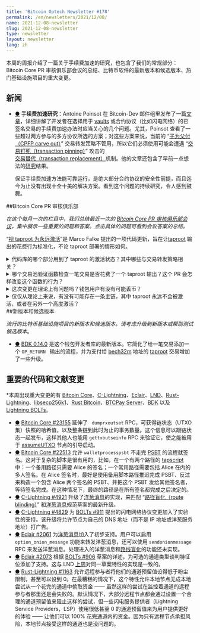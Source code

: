 ```yaml
---
title: 'Bitcoin Optech Newsletter #178'
permalink: /en/newsletters/2021/12/08/
name: 2021-12-08-newsletter
slug: 2021-12-08-newsletter
type: newsletter
layout: newsletter
lang: zh
---
```


本周的周报介绍了一篇关于手续费加速的研究，也包含了我们的常规部分：Bitcoin Core PR 审核俱乐部会议的总结、比特币软件的最新版本和候选版本、热门基础设施项目的重大变更。


## 新闻

- <a id="fee-bumping-research" href="#fee-bumping-research)">●</a> **手续费加速研究**：Antoine Poinsot 在 Bitcoin-Dev 邮件组里发布了一篇[文章][posted]，详细讲解了开发者在选择用于 [vaults][vaults] 或合约协议（比如闪电网络）的已签名交易的手续费加速办法时应当关心的几个问题。尤其，Poinsot 查看了一些超过两方参与的多方协议所选的方案；对这些方案来说，当前的 “[子为父付（CPFP carve out）][CPFP carve out]” 交易转发策略不管用，所以它们必须使用可能会遭遇 “[交易钉死（transaction pinning）][transaction pinning]” 攻击的[交易替代（transaction replacement）][transaction replacement]机制。他的文章还包含了早前一点想法的[研究][research]结果。

  保证手续费加速方法能可靠运行，是绝大部分合约协议的安全性前提，而且迄今为止没有出现十全十美的解决方案。看到这个问题的持续研究，令人感到鼓舞。

##Bitcoin Core PR 审核俱乐部

*在这个每月一次的栏目中，我们总结最近一次的 [Bitcoin Core PR 审核俱乐部会议][Bitcoin Core PR Review Club]，集中展示一些重要的问题和答案。点击具体的问题可看到会议答案的总结。*

“[视 taproot 为永远激活][Treat taproot as always active]”是 Marco Falke 提出的一项代码更新，旨在让[taproot][taproot] 输出的花费行为标准化，不论 taproot 部署的情形如何。

<details><summary>代码库的哪个部分用到了 taproot 的激活状态？其中哪些与交易转发策略相关？
</summary>
在这个 PR 之前，有四个部分：<a href="https://github.com/bitcoin/bitcoin/blob/dca9ab48b80ff3a7dbe0ae26964a58e70d570618/src/validation.cpp#L1616">GetBlockScriptFlags()</a>（共识层）、<a href="https://github.com/bitcoin-core-review-club/bitcoin/blob/15d109802ab93b0af9647858c9d8adcd8a2db84a/src/validation.cpp#L726-L729">AreInputsStandard()</a>（交易转发）、<a href="https://github.com/bitcoin/bitcoin/blob/dca9ab48b80ff3a7dbe0ae26964a58e70d570618/src/rpc/blockchain.cpp#L1537">getblockchaininfo()</a>（rpc）以及 <a href="https://github.com/bitcoin-core-review-club/bitcoin/blob/15d109802ab93b0af9647858c9d8adcd8a2db84a/src/interfaces/chain.h#L292">isTaprootActive()</a>（钱包）。<a href="https://bitcoincore.reviews/23512#l-21">➚</a>
</details>

<details><summary>哪个交易池验证函数检查一笔交易是否花费了一个 taproot 输出？这个 PR 会怎样改变这个函数的行为？
</summary>
<a href="https://github.com/bitcoin/bitcoin/blob/dca9ab48b80ff3a7dbe0ae26964a58e70d570618/src/policy/policy.h#L110">`AreInputsStandard()`</a> 作这样的检查。这个 PR 移除了签名的最后一个参数 `bool taproot_active` 并为 v1 segwit（taproot）花费返回 ` true ` ，而不管 taproot 的激活状态。在此之前，如果该函数发现交易在花费一个 taproot 输出，但 ` taproot_active ` 还是  ` false ` ，那这个函数就会返回错误；例如，如果该节点还在初次下载的过程中，还在同步 taproot 激活之前的区块。<a href="https://bitcoincore.reviews/23512#l-40">➚</a>
</details>

<details><summary>这次变更在理论上有问题吗？钱包用户有没有可能丢币？
</summary>
有了这个更新，钱包就允许在任何使用引入 taproot <a href="https://bitcoinops.org/en/topics/output-script-descriptors/">描述符</a>，即，即使 taproot 还未激活而 v1 segwit 输出可以被任何人使用。这意味着你可以使用一个 taproot 输出来接收比特币，即使 taproot 还未激活；如果比特币区块链发生了重组，回到了 709632 以前的高度，矿工（或其他能让一笔非标准的交易打包进入区块的人）可以偷走这些 UTXO。<a href="https://bitcoincore.reviews/23512#l-82">➚</a>
</details>

<details><summary>仅仅从理论上来说，有没有可能存在一条主链，其中 taproot 永远不会被激活，或者在另外一个高度激活？
</summary>
两种情况都是有可能的，如果能发生一场非常大的重组的话（在 taproot 升级锁定区块之前分叉），那么激活过程就要重来一遍。如果在这条新链上，taproot 升级表态的区块数量达不到阈值，这条（仍然有效的）链就不会激活 taproot。如果表态数量在最低激活高度之后、超时之前达成，则 taproot 会在另一个高度激活。<a href="https://bitcoincore.reviews/23512#l-130">➚</a>
</details>
##新版本和候选版本

*流行的比特币基础设施项目的新版本和候选版本。请考虑升级到新版本或帮助测试候选版本*。

- <a id="bdk-0-14-0" href="#bdk-0-14-0)">●</a> [BDK 0.14.0][BDK 0.14.0] 是这个钱包开发者库的最新版本。它简化了给一笔交易添加一个 `OP_RETURN ` 输出的流程，并为支付给 [bech32m][bech32m] 地址的 [taproot][taproot] 交易增加了一些升级。

## 重要的代码和文献变更

*本周出现重大变更的有 [Bitcoin Core][Bitcoin Core]、[C-Lightning][C-Lightning]、[Eclair][Eclair]、[LND][LND]、[Rust-Lightning][Rust-Lightning]、[libsecp256k1][libsecp256k1]、[Rust Bitcoin][Rust Bitcoin]、[BTCPay Server][BTCPay Server]、[BDK][BDK] 以及 [Lightning BOLTs][Lightning BOLTs]。

- <a id="bitcoin-core-23155" href="#bitcoin-core-23155)">●</a> [Bitcoin Core #23155][Bitcoin Core #23155] 延伸了 ` dumprxoutset` RPC，可获得链状态（UTXO 集）快照的哈希值，以及整条链到此时为止的事务数量。这个信息可以跟链状态一起发布，这样其他人也能用 `gettxoutseinfo` RPC 来验证它，使之能被用于 [assumeUTXO][assumeUTXO] 节点的引导启动。
- <a id="bitcoin-core-22513" href="#bitcoin-core-22513)">●</a> [Bitcoin Core #22513][Bitcoin Core #22513] 允许  ` walletprocesspsbt ` 不走完 [PSBT][PSBT] 的流程就签名。这对于复杂的脚本是很有用的，比如，在一个有两个路径的 [tapscript][tapscript] 中：一个备用路径只需要 Alice 的签名；一个常用路径需要包括 Alice 在内的多人签名。在 Alice 签名时，最好是使用备用脚本路径推迟完成 PSBT、反过来构造一个包含 Alice 两个签名的 PSBT、并把这个 PSBT 发给其他签名者，等待签名完成。在这种情况下，最终的路径是在所有签名都完成之后决定的。
- <a id="c-lightning-4921" href="#c-lightning-4921)">●</a> [C-Lightning #4921][C-Lightning #4921] 升级了[洋葱消息][onion messages]的实现，来匹配
“[路径盲化（route blinding）][route blinding]” 和[洋葱消息][onion messages]规范草案的最新升级。
- <a id="c-lightning-4829" href="#c-lightning-4829)">●</a> [C-Lightning #4829][C-Lightning #4829] 为 [BOLTs #911][BOLTs #911] 提出的闪电网络协议变更加入了实验性的支持。该升级将允许节点为自己的 DNS 地址（而不是 IP 地址或洋葱服务地址）打广告。
- <a id="eclair-2061" href="#eclair-2061)">●</a> [Eclair #2061][Eclair #2061] 为[洋葱消息][onion messages]加入了初步支持。用户可以启用 ` option_onion_message ` 功能来转发洋葱消息，还可以使用 ` sendonionmessage ` RPC 来发送洋葱消息。处理进入的洋葱消息和[路线盲化][route blinding]的功能还未实现。
- <a id="eclair-2073" href="#eclair-2073)">●</a> [Eclair #2073][Eclair #2073] 根据 [BOLTs #906][BOLTs #906] 草案的详述，为可选的通道类型谈判特征位添加了支持。这与 LND [上周][last week]对同一草案特性的实现是一致的。
- <a id="rust-lightning-1163" href="#rust-lightning-1163)">●</a> [Rust-Lightning #1163][Rust-Lightning #1163] 允许远程参与者将他们的通道预留值设得低于粉尘限制，甚至可以设到 0。在最糟糕的情况下，这个特性允许本地节点无成本地尝试从一个花完的通道中偷取资金 —— 虽然这样的尝试在监控着通道的远程参与者那里还是会失败的。默认情况下，大部分远程节点都会通过设置一个合理的通道预留值来阻止这样的尝试，但一些闪电服务提供者（Lightning Service Providers，LSP）使用很低甚至 0 的通道预留值来为用户提供更好的体验 —— 让他们可以 100% 花完通道内的资金。因为只有远程节点承担风险，本地节点接受这样的通道也是没问题的。

[posted]:https://lists.linuxfoundation.org/pipermail/bitcoin-dev/2021-November/019614.html

[vaults]:https://bitcoinops.org/en/topics/vaults/

[CPFP carve out]:https://bitcoinops.org/en/topics/cpfp-carve-out/

[transaction replacement]:https://bitcoinops.org/en/topics/replace-by-fee/

[transaction pinning]:https://bitcoinops.org/en/topics/transaction-pinning/

[research]:https://github.com/revault/research

[Bitcoin Core PR Review Club]:https://bitcoincore.reviews/

[Treat taproot as always active]:https://bitcoincore.reviews/23512

[taproot]:https://bitcoinops.org/en/topics/taproot/

[BDK 0.14.0]:https://github.com/bitcoindevkit/bdk/releases/tag/v0.14.0

[bech32m]:https://bitcoinops.org/en/topics/bech32/

[taproot]:https://bitcoinops.org/en/topics/taproot/

[Bitcoin Core]:https://github.com/bitcoin/bitcoin

[C-Lightning]:https://github.com/ElementsProject/lightning

[Eclair]:https://github.com/ACINQ/eclair

[LND]:https://github.com/lightningnetwork/lnd/

[Rust-Lightning]:https://github.com/rust-bitcoin/rust-lightning

[libsecp256k1]:https://github.com/bitcoin-core/secp256k1

[Rust Bitcoin]:https://github.com/rust-bitcoin/rust-bitcoin

[BTCPay Server]:https://github.com/btcpayserver/btcpayserver/

[BDK]:https://github.com/bitcoindevkit/bdk

[Lightning BOLTs]:https://github.com/lightning/bolts

[Bitcoin Core #23155]:https://github.com/bitcoin/bitcoin/issues/23155

[assumeUTXO]:https://bitcoinops.org/en/topics/assumeutxo/

[Bitcoin Core #22513]:https://github.com/bitcoin/bitcoin/issues/22513

[PSBT]:https://bitcoinops.org/en/topics/psbt/

[tapscript]:https://bitcoinops.org/en/topics/tapscript/

[C-Lightning #4921]:https://github.com/ElementsProject/lightning/issues/4921

[onion messages]:https://bitcoinops.org/en/topics/onion-messages/

[route blinding]:https://github.com/lightning/bolts/issues/765

[onion messages]:https://github.com/lightning/bolts/issues/759

[C-Lightning #4829]:https://github.com/ElementsProject/lightning/issues/4829

[BOLTs #911]:https://github.com/lightning/bolts/issues/911

[Eclair #2061]:https://github.com/ACINQ/eclair/issues/2061

[onion messages]:https://github.com/lightning/bolts/issues/759

[route blinding]:https://github.com/lightning/bolts/issues/765

[Eclair #2073]:https://github.com/ACINQ/eclair/issues/2073

[BOLTs #906]:https://github.com/lightning/bolts/issues/906

[last week]:https://bitcoinops.org/en/newsletters/2021/12/01/#lnd-6026

[Rust-Lightning #1163]:https://github.com/rust-bitcoin/rust-lightning/issues/1163

